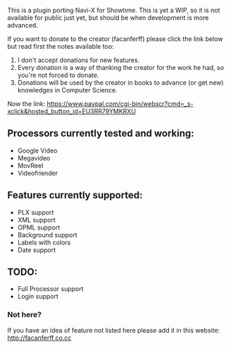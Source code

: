 This is a plugin porting Navi-X for Showtime.
This is yet a WIP, so it is not available for public just yet, but should be when development is more advanced.

If you want to donate to the creator (facanferff) please click the link below but read first the notes available too:
1. I don't accept donations for new features.
2. Every donation is a way of thanking the creator for the work he had, so you're not forced to donate.
3. Donations will be used by the creator in books to advance (or get new) knowledges in Computer Science.

Now the link:
https://www.paypal.com/cgi-bin/webscr?cmd=_s-xclick&hosted_button_id=EU3RR79YMKRXU


## Processors currently tested and working:
- Google Video
- Megavideo
- MovReel
- Videofriender


## Features currently supported:
- PLX support
- XML support
- OPML support
- Background support
- Labels with colors
- Date support

## TODO:
- Full Processor support
- Login support

### Not here?
If you have an idea of feature not listed here please add it in this website: http://facanferff.co.cc